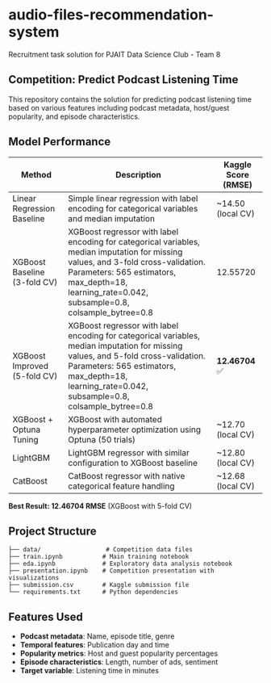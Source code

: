 # audio-files-recommendation-system
Recruitment task solution for PJAIT Data Science Club - Team 8

## Competition: Predict Podcast Listening Time

This repository contains the solution for predicting podcast listening time based on various features including podcast metadata, host/guest popularity, and episode characteristics.

## Model Performance

| Method | Description | Kaggle Score (RMSE) |
|--------|-------------|---------------------|
| Linear Regression Baseline | Simple linear regression with label encoding for categorical variables and median imputation | ~14.50 (local CV) |
| XGBoost Baseline (3-fold CV) | XGBoost regressor with label encoding for categorical variables, median imputation for missing values, and 3-fold cross-validation. Parameters: 565 estimators, max_depth=18, learning_rate=0.042, subsample=0.8, colsample_bytree=0.8 | 12.55720 |
| XGBoost Improved (5-fold CV) | XGBoost regressor with label encoding for categorical variables, median imputation for missing values, and 5-fold cross-validation. Parameters: 565 estimators, max_depth=18, learning_rate=0.042, subsample=0.8, colsample_bytree=0.8 | **12.46704** ✅ |
| XGBoost + Optuna Tuning | XGBoost with automated hyperparameter optimization using Optuna (50 trials) | ~12.70 (local CV) |
| LightGBM | LightGBM regressor with similar configuration to XGBoost baseline | ~12.80 (local CV) |
| CatBoost | CatBoost regressor with native categorical feature handling | ~12.68 (local CV) |

**Best Result: 12.46704 RMSE** (XGBoost with 5-fold CV)

## Project Structure

```
├── data/                  # Competition data files
├── train.ipynb           # Main training notebook
├── eda.ipynb             # Exploratory data analysis notebook
├── presentation.ipynb    # Competition presentation with visualizations
├── submission.csv        # Kaggle submission file
└── requirements.txt      # Python dependencies
```

## Features Used

- **Podcast metadata**: Name, episode title, genre
- **Temporal features**: Publication day and time
- **Popularity metrics**: Host and guest popularity percentages
- **Episode characteristics**: Length, number of ads, sentiment
- **Target variable**: Listening time in minutes
